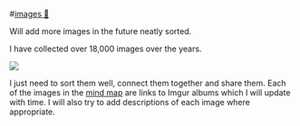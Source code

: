 #[images 🎨](https://my.mindnode.com/mTasm9Ay8VtFs7fHRPDUSdEMqHExtjpcgwjBeUTC)

Will add more images in the future neatly sorted. 

I have collected over 18,000 images over the years.

![](http://i.imgur.com/CwZeXkE.png)

I just need to sort them well, connect them together and share them. Each of the images in the [mind map](https://my.mindnode.com/mTasm9Ay8VtFs7fHRPDUSdEMqHExtjpcgwjBeUTC) are links to Imgur albums which I will update with time. I will also try to add descriptions of each image where appropriate.
